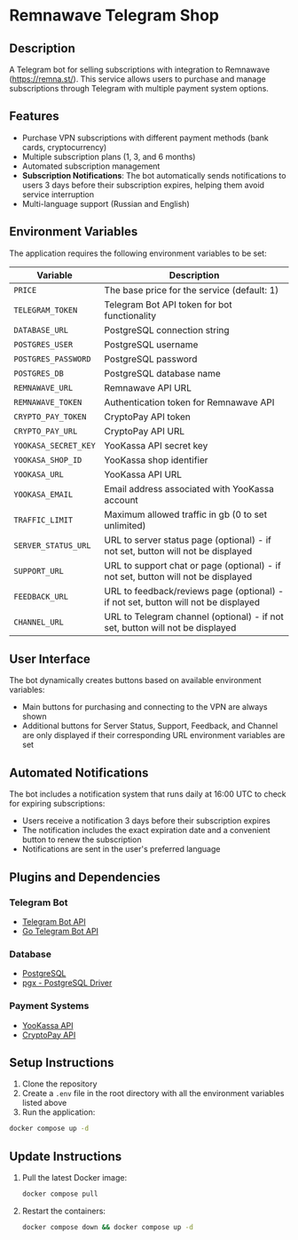 # Remnawave Telegram Shop

## Description

A Telegram bot for selling subscriptions with integration to Remnawave (https://remna.st/). This service allows users to purchase and manage subscriptions through Telegram with multiple payment system options.

## Features

- Purchase VPN subscriptions with different payment methods (bank cards, cryptocurrency)
- Multiple subscription plans (1, 3, and 6 months)
- Automated subscription management
- **Subscription Notifications**: The bot automatically sends notifications to users 3 days before their subscription expires, helping them avoid service interruption
- Multi-language support (Russian and English)

## Environment Variables

The application requires the following environment variables to be set:

| Variable | Description                                        |
|----------|----------------------------------------------------|
| `PRICE` | The base price for the service (default: 1)        |
| `TELEGRAM_TOKEN` | Telegram Bot API token for bot functionality       |
| `DATABASE_URL` | PostgreSQL connection string                       |
| `POSTGRES_USER` | PostgreSQL username                                |
| `POSTGRES_PASSWORD` | PostgreSQL password                                |
| `POSTGRES_DB` | PostgreSQL database name                           |
| `REMNAWAVE_URL` | Remnawave API URL                                  |
| `REMNAWAVE_TOKEN` | Authentication token for Remnawave API             |
| `CRYPTO_PAY_TOKEN` | CryptoPay API token                                |
| `CRYPTO_PAY_URL` | CryptoPay API URL                                  |
| `YOOKASA_SECRET_KEY` | YooKassa API secret key                            |
| `YOOKASA_SHOP_ID` | YooKassa shop identifier                           |
| `YOOKASA_URL` | YooKassa API URL                                   |
| `YOOKASA_EMAIL` | Email address associated with YooKassa account     |
| `TRAFFIC_LIMIT` | Maximum allowed traffic in gb (0 to set unlimited) |
| `SERVER_STATUS_URL` | URL to server status page (optional) - if not set, button will not be displayed |
| `SUPPORT_URL` | URL to support chat or page (optional) - if not set, button will not be displayed |
| `FEEDBACK_URL` | URL to feedback/reviews page (optional) - if not set, button will not be displayed |
| `CHANNEL_URL` | URL to Telegram channel (optional) - if not set, button will not be displayed |

## User Interface

The bot dynamically creates buttons based on available environment variables:
- Main buttons for purchasing and connecting to the VPN are always shown
- Additional buttons for Server Status, Support, Feedback, and Channel are only displayed if their corresponding URL environment variables are set

## Automated Notifications

The bot includes a notification system that runs daily at 16:00 UTC to check for expiring subscriptions:
- Users receive a notification 3 days before their subscription expires
- The notification includes the exact expiration date and a convenient button to renew the subscription
- Notifications are sent in the user's preferred language

## Plugins and Dependencies

### Telegram Bot
- [Telegram Bot API](https://core.telegram.org/bots/api)
- [Go Telegram Bot API](https://github.com/go-telegram/bot)

### Database
- [PostgreSQL](https://www.postgresql.org/)
- [pgx - PostgreSQL Driver](https://github.com/jackc/pgx)

### Payment Systems
- [YooKassa API](https://yookassa.ru/developers/api)
- [CryptoPay API](https://help.crypt.bot/crypto-pay-api)


## Setup Instructions

1. Clone the repository
2. Create a `.env` file in the root directory with all the environment variables listed above
3. Run the application:

```bash
docker compose up -d
```

## Update Instructions

1. Pull the latest Docker image:
   ```bash
   docker compose pull
   ```

2. Restart the containers:
   ```bash
   docker compose down && docker compose up -d
   ```